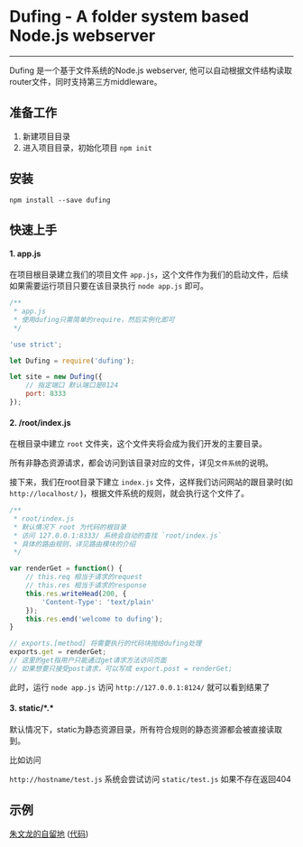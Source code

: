 # Dufing - A folder system based Node.js webserver

--------------------------------------------------------------------------------

Dufing 是一个基于文件系统的Node.js webserver, 他可以自动根据文件结构读取router文件，同时支持第三方middleware。

## 准备工作

1. 新建项目目录
2. 进入项目目录，初始化项目 `npm init`

## 安装

```
npm install --save dufing
```

## 快速上手

#### 1. app.js

在项目根目录建立我们的项目文件  `app.js`，这个文件作为我们的启动文件，后续如果需要运行项目只要在该目录执行 `node app.js` 即可。

```JavaScript
/**
 * app.js
 * 使用dufing只需简单的require，然后实例化即可
 */

'use strict';

let Dufing = require('dufing');

let site = new Dufing({
    // 指定端口 默认端口是8124
    port: 8333
});
```

#### 2. /root/index.js

在根目录中建立 `root` 文件夹，这个文件夹将会成为我们开发的主要目录。

所有非静态资源请求，都会访问到该目录对应的文件，详见`文件系统`的说明。

接下来，我们在root目录下建立 `index.js` 文件，这样我们访问网站的跟目录时(如 `http://localhost/` )，根据文件系统的规则，就会执行这个文件了。


```JavaScript
/**
 * root/index.js
 * 默认情况下 root 为代码的根目录
 * 访问 127.0.0.1:8333/ 系统会自动的查找 `root/index.js`
 * 具体的路由规则，详见路由模块的介绍
 */

var renderGet = function() {
    // this.req 相当于请求的request
    // this.res 相当于请求的response
    this.res.writeHead(200, {
        'Content-Type': 'text/plain'
    });
    this.res.end('welcome to dufing');
}

// exports.[method] 将需要执行的代码块抛给dufing处理
exports.get = renderGet;
// 这里的get指用户只能通过get请求方法访问页面
// 如果想要只接受post请求，可以写成 export.post = renderGet;
```

此时，运行 `node app.js` 访问 `http://127.0.0.1:8124/` 就可以看到结果了

#### 3. static/\*.\*

默认情况下，static为静态资源目录，所有符合规则的静态资源都会被直接读取到。

比如访问

`http://hostname/test.js` 系统会尝试访问 `static/test.js` 如果不存在返回404

## 示例
[朱文龙的自留地](http://www.zhuwenlong.com) ([代码](https://github.com/zmofei/myblog))
